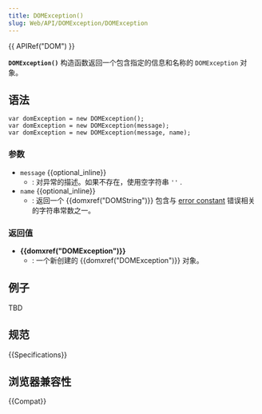 ```yaml
---
title: DOMException()
slug: Web/API/DOMException/DOMException
---
```


{{ APIRef("DOM") }}

**`DOMException()`** 构造函数返回一个包含指定的信息和名称的 `DOMException` 对象。

## 语法

```
var domException = new DOMException();
var domException = new DOMException(message);
var domException = new DOMException(message, name);
```

### 参数

- `message` {{optional_inline}}
  - : 对异常的描述。如果不存在，使用空字符串 `''` .
- `name` {{optional_inline}}
  - : 返回一个 {{domxref("DOMString")}} 包含与 [error constant](/zh-CN/docs/Web/API/DOMException#Error_constants) 错误相关的字符串常数之一。

### 返回值

- **{{domxref("DOMException")}}**
  - : 一个新创建的 {{domxref("DOMException")}} 对象。

## 例子

TBD

## 规范

{{Specifications}}

## 浏览器兼容性

{{Compat}}
